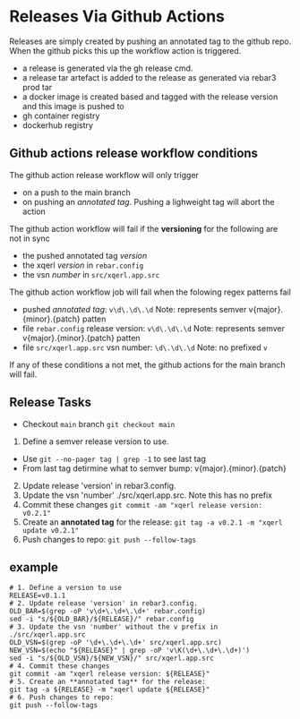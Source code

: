 # Releases Via Github Actions 

Releases are simply created by pushing an annotated tag to the github repo.
When the github picks this up the workflow action is triggered.  
 - a release is generated via the gh release cmd.
 - a release tar artefact is added to the release as generated via rebar3 prod tar
 - a docker image is created based and tagged with the release version and this image is pushed to
  - gh container registry
  - dockerhub registry

## Github actions release workflow conditions

The github action release workflow will only trigger 
 - on a push to the main branch
 - on pushing an *annotated tag*. Pushing a lighweight tag will abort the action

The github action workflow will fail if the **versioning** for the following are not in sync
 - the pushed annotated tag *version*
 - the xqerl *version* in `rebar.config`
 - the vsn *number* in `src/xqerl.app.src` 

The github action workflow job will fail when the folowing regex patterns fail
 - pushed *annotated tag*: `v\d\.\d\.\d` Note: represents semver v{major}.{minor}.{patch} patten
 - file `rebar.config` release version: `v\d\.\d\.\d` Note: represents semver v{major}.{minor}.{patch} patten
 - file `src/xqerl.app.src` vsn number: `\d\.\d\.\d` Note: no prefixed `v`

If any of these conditions a not met, the github actions for the main branch will fail.

## Release Tasks

- Checkout `main` branch `git checkout main`

1. Define a semver release version to use. 
  - Use `git --no-pager tag | grep -1` to see last tag
  - From last tag detirmine what to semver bump: v{major}.{minor}.{patch}
2. Update release 'version' in rebar3.config.
3. Update the vsn 'number' ./src/xqerl.app.src. Note this has no prefix
4. Commit these changes  `git commit -am "xqerl release version: v0.2.1"`
5. Create an **annotated tag** for the release: `git tag -a v0.2.1 -m "xqerl update v0.2.1"`
6. Push changes to repo:  `git push --follow-tags`

## example

```
# 1. Define a version to use
RELEASE=v0.1.1
# 2. Update release 'version' in rebar3.config.
OLD_BAR=$(grep -oP 'v\d+\.\d+\.\d+' rebar.config)
sed -i "s/${OLD_BAR}/${RELEASE}/" rebar.config
# 3. Update the vsn 'number' without the v prefix in ./src/xqerl.app.src
OLD_VSN=$(grep -oP '\d+\.\d+\.\d+' src/xqerl.app.src)
NEW_VSN=$(echo "${RELEASE}" | grep -oP 'v\K(\d+\.\d+\.\d+)') 
sed -i "s/${OLD_VSN}/${NEW_VSN}/" src/xqerl.app.src
# 4. Commit these changes  
git commit -am "xqerl release version: ${RELEASE}"
# 5. Create an **annotated tag** for the release: 
git tag -a ${RELEASE} -m "xqerl update ${RELEASE}"
# 6. Push changes to repo:
git push --follow-tags
```

